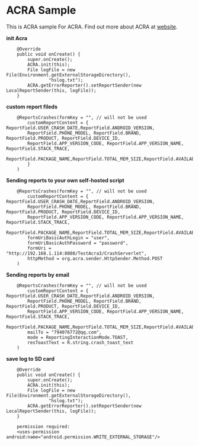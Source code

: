 ACRA Sample
============

This is ACRA sample For ACRA. 
Find out more about ACRA at [website](https://github.com/ACRA/acra).

<b>init Acra</b>

		@Override
		public void onCreate() {
			super.onCreate();		
			ACRA.init(this);
			File logFile = new File(Environment.getExternalStorageDirectory(),
					"hslog.txt");
			ACRA.getErrorReporter().setReportSender(new LocalReportSender(this, logFile));
		}
		
<b>custom report fileds</b>

		@ReportsCrashes(formKey = "", // will not be used
			customReportContent = { ReportField.USER_CRASH_DATE,ReportField.ANDROID_VERSION, 
			ReportField.PHONE_MODEL, ReportField.BRAND, ReportField.PRODUCT, ReportField.DEVICE_ID,
			ReportField.APP_VERSION_CODE, ReportField.APP_VERSION_NAME, ReportField.STACK_TRACE,
			ReportField.PACKAGE_NAME,ReportField.TOTAL_MEM_SIZE,ReportField.AVAILABLE_MEM_SIZE
			}
		)

<b>Sending reports to your own self-hosted script</b>

		@ReportsCrashes(formKey = "", // will not be used
			customReportContent = { ReportField.USER_CRASH_DATE,ReportField.ANDROID_VERSION, 
			ReportField.PHONE_MODEL, ReportField.BRAND, ReportField.PRODUCT, ReportField.DEVICE_ID,
			ReportField.APP_VERSION_CODE, ReportField.APP_VERSION_NAME, ReportField.STACK_TRACE,
			ReportField.PACKAGE_NAME,ReportField.TOTAL_MEM_SIZE,ReportField.AVAILABLE_MEM_SIZE},
			formUriBasicAuthLogin = "user", 
			formUriBasicAuthPassword = "password", 
			formUri = "http://192.168.1.114:8080/TestAcra3/CrashServerlet",
			httpMethod = org.acra.sender.HttpSender.Method.POST
		)

<b>Sending reports by email</b>

		@ReportsCrashes(formKey = "", // will not be used
			customReportContent = { ReportField.USER_CRASH_DATE,ReportField.ANDROID_VERSION, 
			ReportField.PHONE_MODEL, ReportField.BRAND, ReportField.PRODUCT, ReportField.DEVICE_ID,
			ReportField.APP_VERSION_CODE, ReportField.APP_VERSION_NAME, ReportField.STACK_TRACE,
			ReportField.PACKAGE_NAME,ReportField.TOTAL_MEM_SIZE,ReportField.AVAILABLE_MEM_SIZE},			
			mailTo = "794076772@qq.com",
			mode = ReportingInteractionMode.TOAST,
			resToastText = R.string.crash_toast_text
		)

		
<b>save log to SD card</b>

		@Override
		public void onCreate() {
			super.onCreate();		
			ACRA.init(this);
			File logFile = new File(Environment.getExternalStorageDirectory(),
					"hslog.txt");
			ACRA.getErrorReporter().setReportSender(new LocalReportSender(this, logFile));
		}
		
		permission required:
		<uses-permission android:name="android.permission.WRITE_EXTERNAL_STORAGE"/>
		


